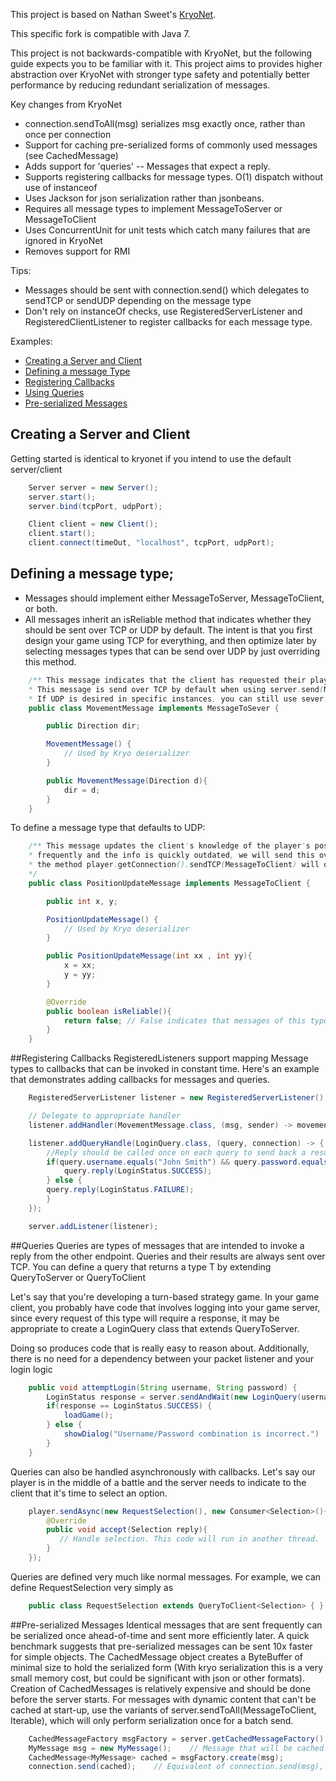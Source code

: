 This project is based on Nathan Sweet's [KryoNet](https://github.com/EsotericSoftware/kryonet).

This specific fork is compatible with Java 7.

This project is not backwards-compatible with KryoNet, but the following guide expects you to be familiar with it. This project aims to provides higher abstraction over KryoNet with stronger type safety and potentially better performance by reducing redundant serialization of messages.


Key changes from KryoNet
- connection.sendToAll(msg) serializes msg exactly once, rather than once per connection
- Support for caching pre-serialized forms of commonly used messages (see CachedMessage<T>)
- Adds support for 'queries' -- Messages that expect a reply.
- Supports registering callbacks for message types. O(1) dispatch without use of instanceof
- Uses Jackson for json serialization rather than jsonbeans.
- Requires all message types to implement MessageToServer or MessageToClient
- Uses ConcurrentUnit for unit tests which catch many failures that are ignored in KryoNet
- Removes support for RMI


Tips:
- Messages should be sent with connection.send() which delegates to sendTCP or sendUDP depending on the message type
- Don't rely on instanceOf checks, use RegisteredServerListener and RegisteredClientListener to register callbacks for each message type.



Examples:

- [Creating a Server and Client](#creating-a-server-and-client)
- [Defining a message Type](#defining-a-message-type)
- [Registering Callbacks](#registering-callbacks)
- [Using Queries](#queries)
- [Pre-serialized Messages](#pre-serialized-messages)




## Creating a Server and Client
Getting started is identical to kryonet if you intend to use the default server/client
```java
	Server server = new Server();
	server.start();
	server.bind(tcpPort, udpPort);

	Client client = new Client();
	client.start();
	client.connect(timeOut, "localhost", tcpPort, udpPort);
```



## Defining a message type;
- Messages should implement either MessageToServer, MessageToClient, or both.
- All messages inherit an isReliable method that indicates whether they should be sent over TCP or UDP by default. The intent is that you first design your game using TCP for everything, and then optimize later by selecting messages types that can be send over UDP by just overriding this method.

```java
	/** This message indicates that the client has requested their player to move once in a particular direction.
	* This message is send over TCP by default when using server.send(MessageToSever).
	* If UDP is desired in specific instances, you can still use sever.sendUDP(MessageToServer)*/
    public class MovementMessage implements MessageToSever {

    	public Direction dir;

    	MovementMessage() {
    		// Used by Kryo deserializer
    	}

    	public MovementMessage(Direction d){
    		dir = d;
    	}
    }
```

To define a message type that defaults to UDP:

```java
	/** This message updates the client's knowledge of the player's position. Since this message is sent
	* frequently and the info is quickly outdated, we will send this over UDP by default.
	* the method player.getConnection().sendTCP(MessageToClient) will override this behavior though.
	*/
    public class PositionUpdateMessage implements MessageToClient {

    	public int x, y;

    	PositionUpdateMessage() {
    		// Used by Kryo deserializer
    	}

    	public PositionUpdateMessage(int xx , int yy){
    		x = xx;
    		y = yy;
    	}

    	@Override
    	public boolean isReliable(){
    		return false; // False indicates that messages of this type should be sent over UDP
    	}
    }
```


##Registering Callbacks
RegisteredListeners support mapping Message types to callbacks that can be invoked in constant time.
Here's an example that demonstrates adding callbacks for messages and queries.
```java
	RegisteredServerListener listener = new RegisteredServerListener();

	// Delegate to appropriate handler
	listener.addHandler(MovementMessage.class, (msg, sender) -> movementHandler.handle(msg, sender));

	listener.addQueryHandle(LoginQuery.class, (query, connection) -> {
		//Reply should be called once on each query to send back a result
        if(query.username.equals("John Smith") && query.password.equals("1234")) {
        	query.reply(LoginStatus.SUCCESS);
        } else {
		query.reply(LoginStatus.FAILURE);            
        }
    });

    server.addListener(listener);
```



##Queries
Queries are types of messages that are intended to invoke a reply from the other endpoint. Queries and their results are always sent over TCP. You can define a query that returns a type T by extending QueryToServer<T> or QueryToClient<T>


Let's say that you're developing a turn-based strategy game.
In your game client, you probably have code that involves logging into your game server, since every request of this type will require a response, it may be appropriate to create a LoginQuery class that extends QueryToServer<T>.

Doing so produces code that is really easy to reason about. Additionally, there is no need for a dependency between your packet listener and your login logic
```java
    public void attemptLogin(String username, String password) {
	    LoginStatus response = server.sendAndWait(new LoginQuery(username, password)); // This call blocks until server responds.
	    if(response == LoginStatus.SUCCESS) {
	    	loadGame();
	    } else {
	    	showDialog("Username/Password combination is incorrect.")
	    }
    }
```


Queries can also be handled asynchronously with callbacks. Let's say our player is in the middle of a battle and the server needs to indicate to the client that it's time to select an option.
```java
    player.sendAsync(new RequestSelection(), new Consumer<Selection>(){
    	@Override
    	public void accept(Selection reply){
    	   // Handle selection. This code will run in another thread.
    	}
    });

```

Queries are defined very much like normal messages. For example, we can define RequestSelection very simply as
```java
	public class RequestSelection extends QueryToClient<Selection> { }
```


##Pre-serialized Messages
Identical messages that are sent frequently can be serialized once ahead-of-time and sent more efficiently later. A quick benchmark suggests that pre-serialized messages can be sent 10x faster for simple objects. The CachedMessage object creates a ByteBuffer of minimal size to hold the serialized form (With kryo serialization this is a very small memory cost, but could be significant with json or other formats). Creation of CachedMessages is relatively expensive and should be done before the server starts. For messages with dynamic content that can't be cached at start-up, use the variants of server.sendToAll(MessageToClient, Iterable<ClientConnection>), which will only perform serialization once for a batch send.

```java
	CachedMessageFactory msgFactory = server.getCachedMessageFactory();
	MyMessage msg = new MyMessage(); 	// Message that will be cached.
	CachedMessage<MyMessage> cached = msgFactory.create(msg);
	connection.send(cached);  	// Equivalent of connection.send(msg), but faster.
```
